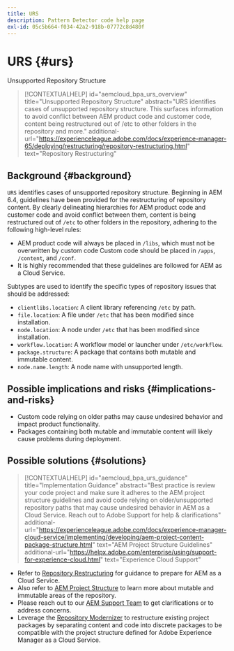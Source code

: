 ```yaml
---
title: URS
description: Pattern Detector code help page
exl-id: 05c5b664-f034-42a2-918b-07772c8d480f
---
```

# URS {#urs}

Unsupported Repository Structure

>[!CONTEXTUALHELP]
>id="aemcloud_bpa_urs_overview"
>title="Unsupported Repository Structure"
>abstract="URS identifies cases of unsupported repository structure. This surfaces information to avoid conflict between AEM product code and customer code, content being restructured out of /etc to other folders in the repository and more."
>additional-url="https://experienceleague.adobe.com/docs/experience-manager-65/deploying/restructuring/repository-restructuring.html" text="Repository Restructuring"

## Background {#background}

`URS` identifies cases of unsupported repository structure. Beginning in AEM 6.4, guidelines have been provided for the restructuring of repository content. By clearly delineating hierarchies for AEM product code and customer code and avoid conflict between them, content is being restructured out of `/etc` to other folders in the repository, adhering to the following high-level rules:

* AEM product code will always be placed in `/libs`, which must not be overwritten by custom code Custom code should be placed in `/apps`, `/content`, and `/conf`.
* It is highly recommended that these guidelines are followed for AEM as a Cloud Service.

Subtypes are used to identify the specific types of repository issues that should be addressed:
* `clientlibs.location`: A client library referencing `/etc` by path.
* `file.location`: A file under `/etc` that has been modified since installation.
* `node.location`: A node under `/etc` that has been modified since installation.
* `workflow.location`: A workflow model or launcher under `/etc/workflow`.
* `package.structure`: A package that contains both mutable and immutable content.
* `node.name.length`: A node name with unsupported length.

## Possible implications and risks {#implications-and-risks}

* Custom code relying on older paths may cause undesired behavior and impact product functionality.
* Packages containing both mutable and immutable content will likely cause problems during deployment.

## Possible solutions {#solutions}

>[!CONTEXTUALHELP]
>id="aemcloud_bpa_urs_guidance"
>title="Implementation Guidance"
>abstract="Best practice is review your code project and make sure it adheres to the AEM project structure guidelines and avoid code relying on older/unsupported repository paths that may cause undesired behavior in AEM as a Cloud Service. Reach out to Adobe Support for help & clarifications"
>additional-url="https://experienceleague.adobe.com/docs/experience-manager-cloud-service/implementing/developing/aem-project-content-package-structure.html" text="AEM Project Structure Guidelines"
>additional-url="https://helpx.adobe.com/enterprise/using/support-for-experience-cloud.html" text="Experience Cloud Support"

* Refer to [Repository Restructuring](https://experienceleague.adobe.com/docs/experience-manager-65/deploying/restructuring/repository-restructuring.html) for guidance to prepare for AEM as a Cloud Service.
* Also refer to [AEM Project Structure](https://experienceleague.adobe.com/docs/experience-manager-cloud-service/implementing/developing/aem-project-content-package-structure.html) to learn more about mutable and immutable areas of the repository.
* Please reach out to our [AEM Support Team](https://helpx.adobe.com/enterprise/using/support-for-experience-cloud.html) to get clarifications or to address concerns.
* Leverage the [Repository Modernizer](https://experienceleague.adobe.com/docs/experience-manager-cloud-service/moving/refactoring-tools/repo-modernizer.html#refactoring-tools) to restructure existing project packages by separating content and code into discrete packages to be compatible with the project structure defined for Adobe Experience Manager as a Cloud Service.
